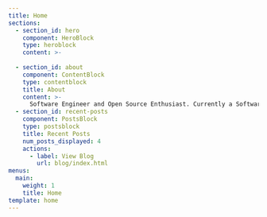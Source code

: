 ```yaml
---
title: Home
sections:
  - section_id: hero
    component: HeroBlock
    type: heroblock
    content: >-
      
  - section_id: about
    component: ContentBlock
    type: contentblock
    title: About
    content: >-
      Software Engineer and Open Source Enthusiast. Currently a Software Engineering Consultant at <a target="_blank" href="https://www.sourceallies.com/">Source Allies</a> and Core Maintainer of <a target="_blank" href="https://hospitalrun.io">HospitalRun</a>. Formerly, a Programmer Analyst at Telligen.
  - section_id: recent-posts
    component: PostsBlock
    type: postsblock
    title: Recent Posts
    num_posts_displayed: 4
    actions:
      - label: View Blog
        url: blog/index.html
menus:
  main:
    weight: 1
    title: Home
template: home
---
```

